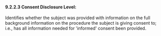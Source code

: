 #### 9.2.2.3 Consent Disclosure Level: 

Identifies whether the subject was provided with information on the full background information on the procedure the subject is giving consent to; i.e., has all information needed for 'informed' consent been provided.
